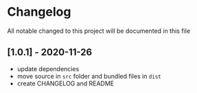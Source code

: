 # Changelog
All notable changed to this project will be documented in this file

## [1.0.1] - 2020-11-26
- update dependencies
- move source in `src` folder and bundled files in `dist`
- create CHANGELOG and README